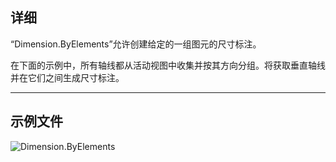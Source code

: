 ## 详细
“Dimension.ByElements”允许创建给定的一组图元的尺寸标注。

在下面的示例中，所有轴线都从活动视图中收集并按其方向分组。将获取垂直轴线并在它们之间生成尺寸标注。
___
## 示例文件

![Dimension.ByElements](./Revit.Elements.Dimension.ByElements_img.jpg)
